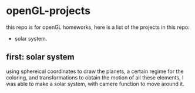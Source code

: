 # openGL-projects
this repo is for openGL homeworks, here is a list of the projects in this repo:
* solar system.

## first: solar system
using sphereical coordinates to draw the planets, a certain regime for the coloring, and transformations to obtain the motion of all these elements, I was able to make a solar system, with camere function to move around it.
